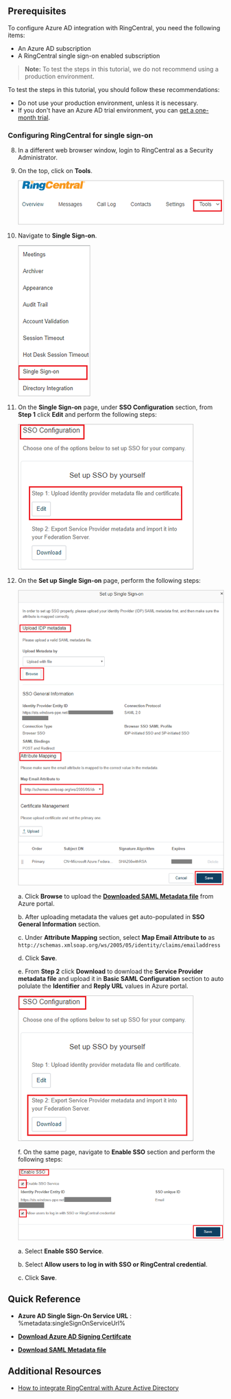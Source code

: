 ## Prerequisites

To configure Azure AD integration with RingCentral, you need the following items:

- An Azure AD subscription
- A RingCentral single sign-on enabled subscription

> **Note:**
> To test the steps in this tutorial, we do not recommend using a production environment.

To test the steps in this tutorial, you should follow these recommendations:

- Do not use your production environment, unless it is necessary.
- If you don't have an Azure AD trial environment, you can [get a one-month trial](https://azure.microsoft.com/pricing/free-trial/).

### Configuring RingCentral for single sign-on

8. In a different web browser window, login to RingCentral as a Security Administrator.

9. On the top, click on **Tools**.

	![image](./media/ringcentral1.png)

10. Navigate to **Single Sign-on**.

	![image](./media/ringcentral2.png)

11. On the **Single Sign-on** page, under **SSO Configuration** section, from **Step 1** click **Edit** and perform the following steps:

	![image](./media/ringcentral3.png)

12. On the **Set up Single Sign-on** page, perform the following steps:

	![image](./media/ringcentral4.png)

	a. Click **Browse** to upload the **[Downloaded SAML Metadata file](%metadata:metadataDownloadUrl%)** from Azure portal.

	b. After uploading metadata the values get auto-populated in **SSO General Information** section.

	c. Under **Attribute Mapping** section, select **Map Email Attribute to** as `http://schemas.xmlsoap.org/ws/2005/05/identity/claims/emailaddress`

	d. Click **Save**.

	e. From **Step 2** click **Download** to download the **Service Provider metadata file** and upload it in **Basic SAML Configuration** section to auto polulate the **Identifier** and **Reply URL** values in Azure portal.

	![image](./media/ringcentral6.png) 

	f. On the same page, navigate to **Enable SSO** section and perform the following steps:

	![image](./media/ringcentral5.png)

	a. Select **Enable SSO Service**.
	
	b. Select **Allow users to log in with SSO or RingCentral credential**.

	c. Click **Save**.

## Quick Reference

* **Azure AD Single Sign-On Service URL** : %metadata:singleSignOnServiceUrl%

* **[Download Azure AD Signing Certifcate](%metadata:CertificateDownloadRawUrl%)**

* **[Download SAML Metadata file](%metadata:metadataDownloadUrl%)**



## Additional Resources

* [How to integrate RingCentral with Azure Active Directory](https://docs.microsoft.com/azure/active-directory/saas-apps/ringcentral-tutorial)
